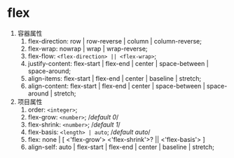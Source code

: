 # flex

1. 容器属性
    1. flex-direction: row | row-reverse | column | column-reverse;
    2. flex-wrap: nowrap | wrap | wrap-reverse;
    3. flex-flow: `<flex-direction> || <flex-wrap>`;
    4. justify-content: flex-start | flex-end | center | space-between | space-around;
    5. align-items: flex-start | flex-end | center | baseline | stretch;
    6. align-content: flex-start | flex-end | center | space-between | space-around | stretch;
2. 项目属性
    1. order: `<integer>`;
    2. flex-grow: `<number>`; /*default 0*/
    3. flex-shrink: `<number>`; /*default 1*/
    4. flex-basis: `<length> | auto`; /*default auto*/
    5. flex: none | [ <'flex-grow'> <'flex-shrink'>? || <'flex-basis'> ]
    6. align-self: auto | flex-start | flex-end | center | baseline | stretch;
